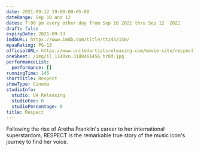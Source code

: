 ```yaml
---
date: 2021-09-12 19:00:00-05:00
dateRange: Sep 10 and 12
dates: 7:00 pm every other day from Sep 10 2021 thru Sep 12  2021
draft: false
expiryDate: 2021-09-13
imdbURL: https://www.imdb.com/title/tt2452150/
mpaaRating: PG-13
officialURL: https://www.unitedartistsreleasing.com/movie-site/respect-2
oneSheet: /img/il_1140xn.3188461456_hr8d.jpg
performanceList:
  performance: []
runningTime: 145
shortTitle: Respect
showType: Cinema
studioInfo:
  studio: UA Releasing
  studioFee: 0
  studioPercentage: 0
title: Respect
---
```


Following the rise of Aretha Franklin's career to her international superstardom, RESPECT is the remarkable true story of the music icon's journey to find her voice.